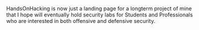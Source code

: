 HandsOnHacking is now just a landing page for a longterm project of mine that I hope will eventually hold security labs for Students and Professionals who are interested in both offensive and defensive security.  
